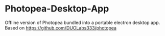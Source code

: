 # Photopea-Desktop-App
Offline version of Photopea bundled into a portable electron desktop app.
Based on https://github.com/DUOLabs333/photopea
